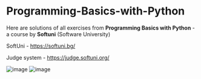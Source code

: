 # Programming-Basics-with-Python

Here are solutions of all exercises from **Programming Basics with Python** - a course by **Softuni** (Software University)

SoftUni - https://softuni.bg/

Judge system - https://judge.softuni.org/

![image](https://github.com/StivanD/Programming-Basics-with-Python/assets/62377138/09aa274a-1f28-4162-ab90-d7708f7c89a5)
![image](https://github.com/StivanD/Programming-Basics-with-Python/assets/62377138/8323008c-3400-438f-a851-13de3d44989c)
